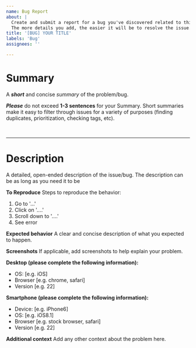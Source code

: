```yaml
---
name: Bug Report
about: |
  Create and submit a report for a bug you've discovered related to this repository.
  The more details you add, the easier it will be to resolve the issue.
title: '[BUG] YOUR TITLE'
labels: 'Bug'
assignees: ''

---
```


# Summary
A __*short*__ and concise *summary* of the problem/bug.

__*Please*__ do not exceed __1-3 sentences__ for your Summary. Short summaries make it easy to filter through issues for a variety of purposes (finding duplicates, prioritization, checking tags, etc).


<br />

---

# Description

A detailed, open-ended description of the issue/bug. The description can be as long as you need it to be 

**To Reproduce**
Steps to reproduce the behavior:
1. Go to '...'
2. Click on '....'
3. Scroll down to '....'
4. See error

**Expected behavior**
A clear and concise description of what you expected to happen.

**Screenshots**
If applicable, add screenshots to help explain your problem.

**Desktop (please complete the following information):**
 - OS: [e.g. iOS]
 - Browser [e.g. chrome, safari]
 - Version [e.g. 22]

**Smartphone (please complete the following information):**
 - Device: [e.g. iPhone6]
 - OS: [e.g. iOS8.1]
 - Browser [e.g. stock browser, safari]
 - Version [e.g. 22]

**Additional context**
Add any other context about the problem here.
